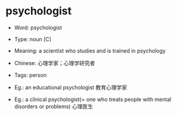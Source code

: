 # psychologist

- Word: psychologist

- Type: noun [C]
- Meaning: a scientist who studies and is trained in psychology
- Chinese: 心理学家；心理学研究者
- Tags: person
- Eg.: an educational psychologist 教育心理学家
- Eg.: a clinical psychologist(= one who treats people with mental disorders or problems) 心理医生

